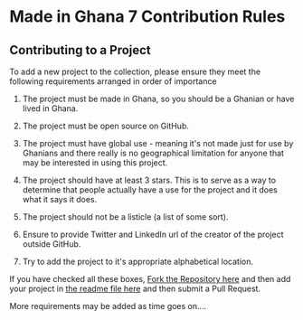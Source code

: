 # Made in Ghana 7 Contribution Rules 
## Contributing to a Project  
To add a new project to the collection, please ensure they meet the following requirements arranged in order of importance  
  
1. The project must be made in Ghana, so you should be a Ghanian or have lived in Ghana.  
  
2. The project must be open source on GitHub.  
  
3. The project must have global use - meaning it's not made just for use by Ghanians and there really is no geographical limitation for anyone that may be interested in using this project.  
  
4. The project should have at least 3 stars. This is to serve as a way to determine that people actually have a use for the project and it does what it says it does.  
  
5. The project should not be a listicle  (a list of some sort).  
  
6. Ensure to provide Twitter and LinkedIn url of the creator of the project outside GitHub.  
  
7. Try to add the project to it's appropriate alphabetical location.   

If you have checked all these boxes, [Fork the Repository here](https://github.com/viclotana/MadeInGhana) and then add your project in [the readme file here](https://github.com/viclotana/MadeInGhana/blob/master/README.md) and then submit a Pull Request. 
  
More requirements may be added as time goes on....
